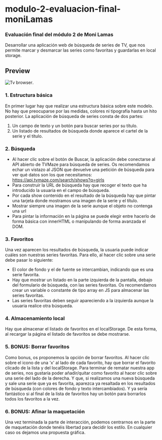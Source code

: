 # modulo-2-evaluacion-final-moniLamas
### Evaluación final del módulo 2 de Moni Lamas

Desarrollar una aplicación web de búsqueda de series de TV, que nos permite marcar y desmarcar las series como favoritas y guardarlas en local storage.

## Preview 
![Tv browser](./assets/images/preview.png "Tv brrwoser").

### 1. Estructura básica
En primer lugar hay que realizar una estructura básica sobre este modelo. No hay que preocuparse por las medidas, colores ni tipografía hasta un hito posterior.
La aplicación de búsqueda de series consta de dos partes:
  1. Un campo de texto y un botón para buscar series por su título.
  2. Un listado de resultados de búsqueda donde aparece el cartel de la serie y el título.
  
### 2. Búsqueda
  - Al hacer clic sobre el botón de Buscar, la aplicación debe conectarse al API abierto de TVMaze para búsqueda de series. Os recomendamos echar un vistazo al JSON que devuelve una petición de búsqueda para ver qué datos son los que necesitamos: https://api.tvmaze.com/search/shows?q=girls
  - Para construir la URL de búsqueda hay que recoger el texto que ha introducido la usuaria en el campo de búsqueda.
  - Por cada show contenido en el resultado de la búsqueda hay que pintar una tarjeta donde mostramos una imagen de la serie y el título.
  - Mostrar siempre una imagen de la serie aunque el objeto no contenga una url
  - Para pintar la información en la página se puede elegir entre hacerlo de forma básica con innerHTML o manipulando de forma avanzada el DOM.
  
### 3. Favoritos
Una vez aparecen los resultados de búsqueda, la usuaria puede indicar cuáles son nuestras series favoritas. Para ello, al hacer clic sobre una serie debe pasar lo siguiente:
  - El color de fondo y el de fuente se intercambian, indicando que es una serie favorita.
  - Hay que mostrar un listado en la parte izquierda de la pantalla, debajo del formulario de búsqueda, con las series favoritas. Os recomendamos crear un variable o constante de tipo array en JS para almacenar las series favoritas.
  - Las series favoritas deben seguir apareciendo a la izquierda aunque la usuaria realice otra búsqueda.
  
### 4. Almacenamiento local
Hay que almacenar el listado de favoritos en el localStorage. De esta forma, al recargar la página el listado de favoritos se debe mostrarse.

### 5. BONUS: Borrar favoritos
Como bonus, os proponemos la opción de borrar favoritos. Al hacer clic sobre el icono de una 'x' al lado de cada favorito, hay que borrar el favorito clicado de la lista y del localStorage.
Para terminar de rematar nuestra app de series, nos gustaría poder añadir/quitar como favorito al hacer clic sobre una serie del lado de la derecha. Y que, si realizamos una nueva búsqueda y sale una serie que ya es favorita, aparezca ya resaltada en los resultados de búsqueda (con colores de fondo y texto intercambiados).
Y ya sería fantástico si al final de la lista de favoritos hay un botón para borrarlos todos los favoritos a la vez.

### 6. BONUS: Afinar la maquetación
Una vez terminada la parte de interacción, podemos centrarnos en la parte de maquetación donde tenéis libertad para decidir los estilo. En cualquier caso os dejamos una propuesta gráfica.
